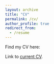 ```yaml
---
layout: archive
title: "CV"
permalink: /cv/
author_profile: true
redirect_from:
  - /resume
---
```



Find my CV here:

<div class="wordwrap">Link to <a href="https://stephandoc.github.io/files/cv.pdf">current CV</a>. </div>

<!-- Education
{% include base_path %}

======
* Ph.D in Version Control Theory, GitHub University, 2018 (expected)
* M.S. in Jekyll, GitHub University, 2014
* B.S. in GitHub, GitHub University, 2012

Interests
======
* Skill 1
* Skill 2
  * Sub-skill 2.1
  * Sub-skill 2.2
  * Sub-skill 2.3
* Skill 3

Publications
======
  <ul>{% for post in site.publications reversed %}
    {% include archive-single-cv.html %}
  {% endfor %}</ul>
  

  
Teaching
======
  <ul>{% for post in site.teaching reversed %}
    {% include archive-single-cv.html %}
  {% endfor %}</ul>
  


Talks
======
  <ul>{% for post in site.talks reversed %}
    {% include archive-single-talk-cv.html  %}
  {% endfor %}</ul> -->